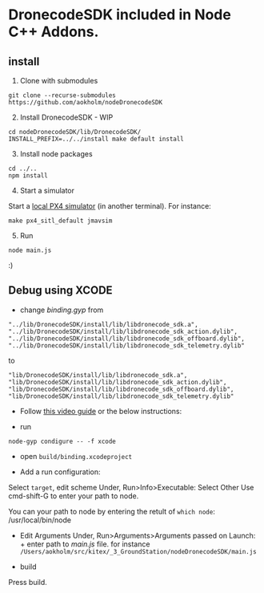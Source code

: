 # DronecodeSDK included in Node C++ Addons.

## install
1. Clone with submodules
```
git clone --recurse-submodules https://github.com/aokholm/nodeDronecodeSDK
```

2. Install DronecodeSDK - WIP
```
cd nodeDronecodeSDK/lib/DronecodeSDK/
INSTALL_PREFIX=../../install make default install
```
3. Install node packages
```
cd ../..
npm install
```

4. Start a simulator

Start a [local PX4 simulator](https://dev.px4.io/en/simulation/jmavsim.html) (in another terminal). For instance:
```
make px4_sitl_default jmavsim
```

5. Run

```
node main.js

```
:)


## Debug using XCODE
- change *binding.gyp* from

```
"../lib/DronecodeSDK/install/lib/libdronecode_sdk.a",
"../lib/DronecodeSDK/install/lib/libdronecode_sdk_action.dylib",
"../lib/DronecodeSDK/install/lib/libdronecode_sdk_offboard.dylib",
"../lib/DronecodeSDK/install/lib/libdronecode_sdk_telemetry.dylib"
```

to
```
"lib/DronecodeSDK/install/lib/libdronecode_sdk.a",
"lib/DronecodeSDK/install/lib/libdronecode_sdk_action.dylib",
"lib/DronecodeSDK/install/lib/libdronecode_sdk_offboard.dylib",
"lib/DronecodeSDK/install/lib/libdronecode_sdk_telemetry.dylib"
```

- Follow [this video guide](https://youtu.be/DND2H2-XfAc) or the below instructions:

- run
```
node-gyp condigure -- -f xcode
```

- open `build/binding.xcodeproject`

- Add a run configuration:

Select `target`, edit scheme
Under, Run>Info>Executable: Select Other
Use cmd-shift-G to enter your path to node.

You can your path to node by entering the retult of `which node`: /usr/local/bin/node

- Edit Arguments
Under, Run>Arguments>Arguments passed on Launch: +
enter path to *main.js* file. for instance `/Users/aokholm/src/kitex/_3_GroundStation/nodeDronecodeSDK/main.js`

- build

Press build.
